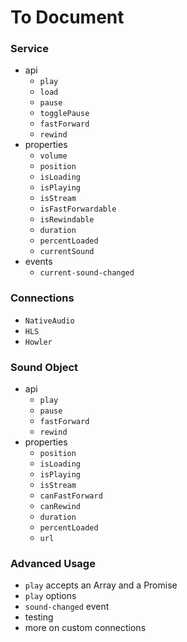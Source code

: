 # To Document


### Service
* api
  * `play`
  * `load`
  * `pause`
  * `togglePause`
  * `fastForward`
  * `rewind`
* properties
  * `volume`
  * `position`
  * `isLoading`
  * `isPlaying`
  * `isStream`
  * `isFastForwardable`
  * `isRewindable`
  * `duration`
  * `percentLoaded`
  * `currentSound`
* events
  * `current-sound-changed`

### Connections
* `NativeAudio`
* `HLS`
* `Howler`


### Sound Object
* api
  * `play`
  * `pause`
  * `fastForward`
  * `rewind`
* properties
  * `position`
  * `isLoading`
  * `isPlaying`
  * `isStream`
  * `canFastForward`
  * `canRewind`
  * `duration`
  * `percentLoaded`
  * `url`

### Advanced Usage
* `play` accepts an Array and a Promise
* `play` options
* `sound-changed` event
* testing
* more on custom connections
